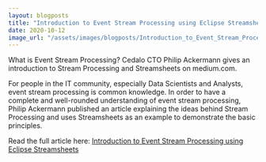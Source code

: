 ```yaml
---
layout: blogposts
title: "Introduction to Event Stream Processing using Eclipse Streamsheets"
date: 2020-10-12
image_url: "/assets/images/blogposts/Introduction_to_Event_Stream_Processing.png"
---
```


What is Event Stream Processing? Cedalo CTO Philip Ackermann gives an introduction to Stream Processing and Streamsheets on medium.com.

For people in the IT community, especially Data Scientists and Analysts, event stream processing is common knowledge. In order to have a complete and well-rounded understanding 
of event stream processing, Philip Ackermann published an article explaining the ideas behind Stream Processing and uses Streamsheets as an example to demonstrate the basic principles.

Read the full article here: <a href="https://medium.com/@cleancoderocker/introduction-to-event-stream-processing-using-eclipse-streamsheets-2468d5d1f86c">Introduction to Event Stream Processing using Eclipse Streamsheets</a>
